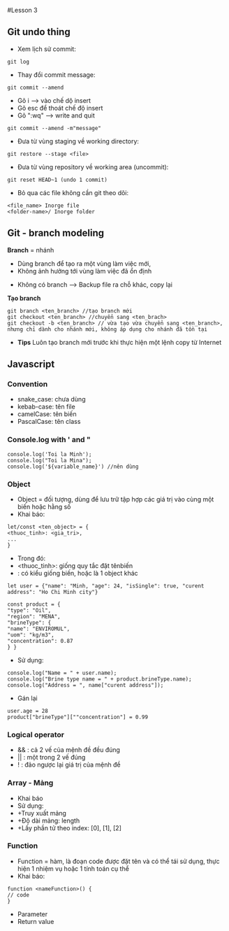 #Lesson 3

## **Git** undo thing
- Xem lịch sử commit:
```
git log
```
- Thay đổi commit message:
```
git commit --amend
```
* Gõ i --> vào chế dộ insert
* Gõ esc để thoát chế độ insert
* Gõ ":wq" --> write and quit
```
git commit --amend -m"message"
```
- Đưa từ vùng staging về working directory:
```
git restore --stage <file>
```
- Đưa từ vùng repository về working area (uncommit):
```
git reset HEAD~1 (undo 1 commit)
```
- Bỏ qua các file không cần git theo dõi:
```
<file_name> Inorge file
<folder-name>/ Inorge folder
```

## Git - branch modeling
**Branch** = nhánh
* Dùng branch để tạo ra một vùng làm việc mới, 
* Không ảnh hưởng tới vùng làm việc đã ổn định
- Không có branch --> Backup file ra chỗ khác, copy lại

**Tạo branch**
```
git branch <ten_branch> //tạo branch mới
git checkout <ten_branch> //chuyển sang <ten_brach>
git checkout -b <ten_branch> // vừa tạo vừa chuyển sang <ten_branch>, nhưng chỉ dành cho nhánh mới, không áp dụng cho nhánh đã tồn tại
```
- **Tips** Luôn tạo branch mới trước khi thực hiện một lệnh copy từ Internet

## Javascript
### Convention
- snake_case: chưa dùng
- kebab-case: tên file
- camelCase: tên biến
- PascalCase: tên class

### Console.log with ' and "
```
console.log('Toi la Minh');
console.log("Toi la Mina");
console.log('${variable_name}') //nên dùng
```
### Object
- Object = đối tượng, dùng để lưu trữ tập hợp các giá trị vào cùng một biến hoặc hằng số
- Khai báo:
```
let/const <ten_object> = {
<thuoc_tinh>: <gia_tri>,
...
}
```
- Trong đó:
- <thuoc_tinh>: giống quy tắc đặt tênbiến
- <gia tri>: có kiểu giống biến, hoặc là 1 object khác
```
let user = {"name": "Minh, "age": 24, "isSingle": true, "curent address": "Ho Chi Minh city"}

const product = {
"type": "Oil",
"region": "MENA",
"brineType": {
"name": "ENVIROMUL",
"uom": "kg/m3",
"concentration": 0.87
} }
```
- Sử dụng:
```
console.log("Name = " + user.name);
console.log("Brine type name = " + product.brineType.name);
console.log("Address = ", name["curent address"]);
```
- Gán lại
```
user.age = 28
product["brineType"][""concentration"] = 0.99
```
### Logical operator
- && : cả 2 vế của mệnh đề đều đúng
- || : một trong 2 vế đúng
- ! : đảo ngược lại giá trị của
mệnh đề

### Array - Mảng
- Khai báo
- Sử dụng:
- +Truy xuất mảng
- +Độ dài mảng: length
- +Lấy phần tử theo index: [0], [1], [2]

### Function
- Function = hàm, là đoạn code được đặt tên và có thể tái sử dụng, thực hiện 1 nhiệm vụ hoặc 1 tính toán cụ thể
- Khai báo:
```
function <nameFunction>() {
// code
}
```
- Parameter
- Return value